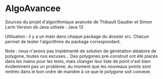 # AlgoAvancee
Sources du projet d'algorithmique avancée de Thibault Gaudier et Simon Lerin
Version de Java utilisée : Java 13

Utilisation : il y a un main dans chaque package du dossier src. Chacun permet de tester l'algorithme du package correspondant.

Note : nous n'avons pas implémenté de solution de génération aléatoire de polygone, toutes nos excuses...
Des polygones pré-construit ont été placés dans les mains pour les tests, mais changer leur liste de point n'est bien évidemment pas un problème, du moment que les nouveaux points sont rentrés dans le bon ordre de manière à ce que le polygone soit convexe.